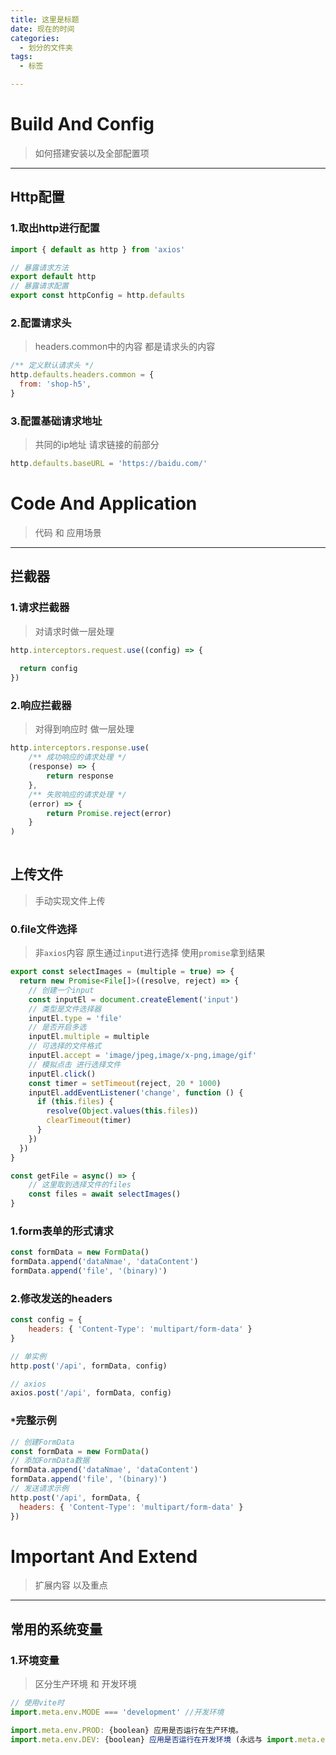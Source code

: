 ```yaml
---
title: 这里是标题
date: 现在的时间
categories:
  - 划分的文件夹
tags: 
  - 标签

---
```


# Build And Config

> 如何搭建安装以及全部配置项

---

## Http配置

### 1.取出http进行配置

```js
import { default as http } from 'axios'

// 暴露请求方法
export default http
// 暴露请求配置
export const httpConfig = http.defaults
```

### 2.配置请求头

> headers.common中的内容 都是请求头的内容

```js
/** 定义默认请求头 */
http.defaults.headers.common = {
  from: 'shop-h5',
}
```

### 3.配置基础请求地址

> 共同的ip地址 请求链接的前部分

```js
http.defaults.baseURL = 'https://baidu.com/'
```






# Code And Application

> 代码 和 应用场景

---

## 拦截器

### 1.请求拦截器

> 对请求时做一层处理

```js
http.interceptors.request.use((config) => {
    
  return config
})
```

### 2.响应拦截器

> 对得到响应时 做一层处理

```js
http.interceptors.response.use(
    /** 成功响应的请求处理 */
    (response) => {
        return response
    },
    /** 失败响应的请求处理 */
    (error) => {
        return Promise.reject(error)
    }
)
    
```

## 上传文件

> 手动实现文件上传

### 0.file文件选择

> 非`axios`内容 原生通过`input`进行选择 使用`promise`拿到结果

```js
export const selectImages = (multiple = true) => {
  return new Promise<File[]>((resolve, reject) => {
    // 创建一个input
    const inputEl = document.createElement('input')
    // 类型是文件选择器
    inputEl.type = 'file'
    // 是否开启多选
    inputEl.multiple = multiple
    // 可选择的文件格式
    inputEl.accept = 'image/jpeg,image/x-png,image/gif'
    // 模拟点击 进行选择文件
    inputEl.click()
    const timer = setTimeout(reject, 20 * 1000)
    inputEl.addEventListener('change', function () {
      if (this.files) {
        resolve(Object.values(this.files))
        clearTimeout(timer)
      }
    })
  })
}

const getFile = async() => {
    // 这里取到选择文件的files
    const files = await selectImages()
}
```

### 1.form表单的形式请求

```js
const formData = new FormData()
formData.append('dataNmae', 'dataContent')
formData.append('file', '(binary)')
```

### 2.修改发送的headers

```js
const config = {
    headers: { 'Content-Type': 'multipart/form-data' }
}

// 单实例
http.post('/api', formData, config)

// axios
axios.post('/api', formData, config)
```

### `*`完整示例

```js
// 创建FormData
const formData = new FormData()
// 添加FormData数据
formData.append('dataNmae', 'dataContent')
formData.append('file', '(binary)')
// 发送请求示例
http.post('/api', formData, {
  headers: { 'Content-Type': 'multipart/form-data' }
})
```



# Important And Extend

> 扩展内容 以及重点

---

## 常用的系统变量

### 1.环境变量

> 区分生产环境 和   开发环境 

```js
// 使用vite时
import.meta.env.MODE === 'development' //开发环境 

import.meta.env.PROD: {boolean} 应用是否运行在生产环境。
import.meta.env.DEV: {boolean} 应用是否运行在开发环境 (永远与 import.meta.env.PROD相反)。
```

